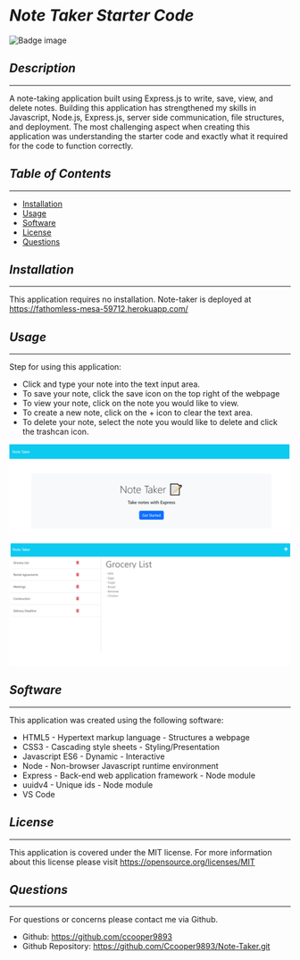 # *Note Taker Starter Code*
![Badge image](https://img.shields.io/badge/license-MIT-green})

## *Description*
___
A note-taking application built using Express.js to write, save, view, and delete notes. Building this application has strengthened my skills in Javascript, Node.js, Express.js, server side communication, file structures, and deployment. The most challenging aspect when creating this application was understanding the starter code and exactly what it required for the code to function correctly. 


## *Table of Contents*
 ___
  - [Installation](#installation)
  - [Usage](#usage)
  - [Software](#software)
  - [License](#license)
  - [Questions](#questions)

## *Installation*
___
This application requires no installation. Note-taker is deployed at https://fathomless-mesa-59712.herokuapp.com/

## *Usage*
___
Step for using this application:
- Click and type your note into the text input area.
- To save your note, click the save icon on the top right of the webpage
- To view your note, click on the note you would like to view.
- To create a new note, click on the + icon to clear the text area.
- To delete your note, select the note you would like to delete and click the trashcan icon.

![alt text](./public/assets/images/NoteTakerScrshot.png "Screenshot of note taker application")


## *Software*
___
This application was created using the following software:
- HTML5 - Hypertext markup language - Structures a webpage
- CSS3 - Cascading style sheets - Styling/Presentation
- Javascript ES6 - Dynamic - Interactive
- Node - Non-browser Javascript runtime environment
- Express - Back-end web application framework - Node module
- uuidv4 - Unique ids - Node module
- VS Code

## *License*
___
This application is covered under the MIT license.
For more information about this license please visit https://opensource.org/licenses/MIT

## *Questions*
___
For questions or concerns please contact me via Github.
  - Github: https://github.com/ccooper9893
  - Github Repository: https://github.com/Ccooper9893/Note-Taker.git


